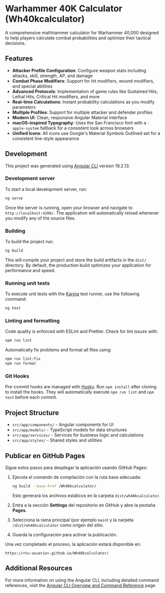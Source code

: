 # Warhammer 40K Calculator (Wh40kcalculator)

A comprehensive mathhammer calculator for Warhammer 40,000 designed to help players calculate combat probabilities and optimize their tactical decisions.

## Features

- **Attacker Profile Configuration**: Configure weapon stats including attacks, skill, strength, AP, and damage
- **Combat Phase Modifiers**: Support for hit modifiers, wound modifiers, and special abilities
- **Advanced Protocols**: Implementation of game rules like Sustained Hits, Lethal Hits, Critical Hit modifiers, and more
- **Real-time Calculations**: Instant probability calculations as you modify parameters
- **Multiple Profiles**: Support for multiple attacker and defender profiles
- **Modern UI**: Clean, responsive Angular Material interface
- **macOS-inspired Typography**: Uses the San Francisco font with a `-apple-system` fallback for a consistent look across browsers
- **Unified Icons**: All icons use Google's Material Symbols Outlined set for a consistent line-style appearance

## Development

This project was generated using [Angular CLI](https://github.com/angular/angular-cli) version 19.2.13.

### Development server

To start a local development server, run:

```bash
ng serve
```

Once the server is running, open your browser and navigate to `http://localhost:4200/`. The application will automatically reload whenever you modify any of the source files.

### Building

To build the project run:

```bash
ng build
```

This will compile your project and store the build artifacts in the `dist/` directory. By default, the production build optimizes your application for performance and speed.

### Running unit tests

To execute unit tests with the [Karma](https://karma-runner.github.io) test runner, use the following command:

```bash
ng test
```

### Linting and formatting

Code quality is enforced with ESLint and Prettier. Check for lint issues with:

```bash
npm run lint
```

Automatically fix problems and format all files using:

```bash
npm run lint:fix
npm run format
```

### Git Hooks

Pre-commit hooks are managed with [Husky](https://typicode.github.io/husky). Run `npm install` after cloning to install the hooks. They will automatically execute `npm run lint` and `npm test` before each commit.

## Project Structure

- `src/app/components/` - Angular components for UI
- `src/app/models/` - TypeScript models for data structures
- `src/app/services/` - Services for business logic and calculations
- `src/app/styles/` - Shared styles and utilities

## Publicar en GitHub Pages

Sigue estos pasos para desplegar la aplicación usando GitHub Pages:

1. Ejecuta el comando de compilación con la ruta base adecuada:

   ```bash
   ng build --base-href /Wh40kcalculator/
   ```

   Esto generará los archivos estáticos en la carpeta `dist/wh40kcalculator`.

2. Entra a la sección **Settings** del repositorio en GitHub y abre la pestaña **Pages**.
3. Selecciona la rama principal (por ejemplo `main`) y la carpeta `/dist/wh40kcalculator` como origen del sitio.
4. Guarda la configuración para activar la publicación.

Una vez completado el proceso, la aplicación estará disponible en:

```
https://<tu-usuario>.github.io/Wh40kcalculator/
```

## Additional Resources

For more information on using the Angular CLI, including detailed command references, visit the [Angular CLI Overview and Command Reference](https://angular.dev/tools/cli) page.
